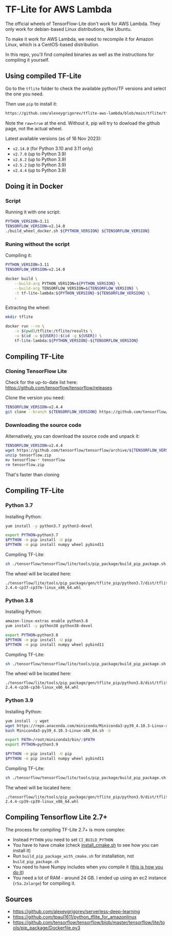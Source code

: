# TF-Lite for AWS Lambda

The official wheels of TensorFlow-Lite don't work for AWS Lambda.
They only work for debian-based Linux distributions, like Ubuntu. 

To make it work for AWS Lambda, we need to recompile it for Amazon Linux,
which is a CentOS-based distribution.

In this repo, you'll find compiled binaries as well as the instructions 
for compiling it yourself.

## Using compiled TF-Lite

Go to the `tflite` folder to check the available python/TF versions and select the one you need.

Then use `pip` to install it:

```bash
https://github.com/alexeygrigorev/tflite-aws-lambda/blob/main/tflite/tflite_runtime-2.7.0-cp38-cp38-linux_x86_64.whl?raw=true
```

Note the `raw=true` at the end. Without it, pip will try to dowload the github page, not the actual wheel.

Latest available versions (as of 16 Nov 2023): 

* `v2.14.0` (for Python 3.10 and 3.11 only)
* `v2.7.0` (up to Python 3.9)
* `v2.6.2` (up to Python 3.9)
* `v2.5.2` (up to Python 3.9)
* `v2.4.4` (up to Python 3.9)



## Doing it in Docker

### Script 

Running it with one script:

```bash
PYTHON_VERSION=3.11
TENSORFLOW_VERSION=v2.14.0
./build_wheel_docker.sh ${PYTHON_VERSION} ${TENSORFLOW_VERSION}
```

### Runing without the script

Compiling it:

```bash
PYTHON_VERSION=3.11
TENSORFLOW_VERSION=v2.14.0

docker build \
    --build-arg PYTHON_VERSION=${PYTHON_VERSION} \
    --build-arg TENSORFLOW_VERSION=${TENSORFLOW_VERSION} \
    -t tf-lite-lambda:${PYTHON_VERSION}-${TENSORFLOW_VERSION} \
    .
```

Extracting the wheel:

```bash
mkdir tflite

docker run --rm \
    -v $(pwd)/tflite:/tflite/results \
    -u $(id -u ${USER}):$(id -g ${USER}) \
    tf-lite-lambda:${PYTHON_VERSION}-${TENSORFLOW_VERSION}
```


## Compiling TF-Lite

### Cloning TensorFlow Lite


Check for the up-to-date list here: https://github.com/tensorflow/tensorflow/releases

Clone the version you need:

```bash
TENSORFLOW_VERSION=v2.4.4
git clone --branch ${TENSORFLOW_VERSION} https://github.com/tensorflow/tensorflow.git
```

### Downloading the source code

Alternatively, you can download the source code and unpack it:

```bash
TENSORFLOW_VERSION=v2.4.4
wget https://github.com/tensorflow/tensorflow/archive/${TENSORFLOW_VERSION}.zip -O tensorflow.zip
unzip tensorflow.zip
mv tensorflow-* tensorflow
rm tensorflow.zip
```

That's faster than cloning


## Compiling TF-Lite

### Python 3.7

Installing Python: 

```bash
yum install -y python3.7 python3-devel

export PYTHON=python3.7
$PYTHON -m pip install -U pip
$PYTHON -m pip install numpy wheel pybind11
```

Compiling TF-Lite:

```bash
sh ./tensorflow/tensorflow/lite/tools/pip_package/build_pip_package.sh
```

The wheel will be located here:

```
./tensorflow/lite/tools/pip_package/gen/tflite_pip/python3.7/dist/tflite_runtime-2.4.4-cp37-cp37m-linux_x86_64.whl
```


### Python 3.8

Installing Python: 

```bash
amazon-linux-extras enable python3.8
yum install -y python38 python38-devel

export PYTHON=python3.8
$PYTHON -m pip install -U pip
$PYTHON -m pip install numpy wheel pybind11
```

Compiling TF-Lite:

```bash
sh ./tensorflow/tensorflow/lite/tools/pip_package/build_pip_package.sh
```

The wheel will be located here:

```
./tensorflow/lite/tools/pip_package/gen/tflite_pip/python3.8/dist/tflite_runtime-2.4.4-cp38-cp38-linux_x86_64.whl
```


### Python 3.9

Installing Python: 

```bash
yum install -y wget
wget https://repo.anaconda.com/miniconda/Miniconda3-py39_4.10.3-Linux-x86_64.sh
bash Miniconda3-py39_4.10.3-Linux-x86_64.sh -b

export PATH=/root/miniconda3/bin/:$PATH
export PYTHON=python3.9

$PYTHON -m pip install -U pip
$PYTHON -m pip install numpy wheel pybind11
```

Compiling TF-Lite:

```bash
sh ./tensorflow/tensorflow/lite/tools/pip_package/build_pip_package.sh
```

The wheel will be located here:

```
./tensorflow/lite/tools/pip_package/gen/tflite_pip/python3.9/dist/tflite_runtime-2.4.4-cp39-cp39-linux_x86_64.whl
```


## Compiling Tensorflow Lite 2.7+ 

The process for compiling TF-Lite 2.7+ is more complex:

* Instead `PYTHON` you need to set `CI_BUILD_PYTHON` 
* You have to have cmake (check [install_cmake.sh](install_cmake.sh) to see how you can install it)
* Run `build_pip_package_with_cmake.sh` for installation, not `build_pip_package.sh`
* You need to have Numpy includes when you compile it ([this is how you do it](https://github.com/alexeygrigorev/tflite-aws-lambda/blob/6a5e3e5/build_wheel.sh#L13))
* You need a lot of RAM - around 24 GB. I ended up using an ec2 instance (`r5a.2xlarge`) for compiling it.


## Sources

* https://github.com/alexeygrigorev/serverless-deep-learning
* https://github.com/tpaul1611/python_tflite_for_amazonlinux
* https://github.com/tensorflow/tensorflow/blob/master/tensorflow/lite/tools/pip_package/Dockerfile.py3
